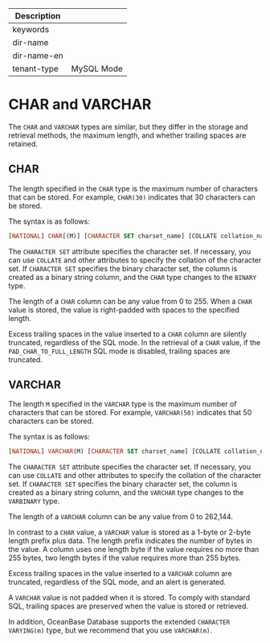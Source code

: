 | Description   |                 |
|---------------|-----------------|
| keywords      |                 |
| dir-name      |                 |
| dir-name-en   |                 |
| tenant-type   | MySQL Mode      |

# CHAR and VARCHAR


The `CHAR` and `VARCHAR` types are similar, but they differ in the storage and retrieval methods, the maximum length, and whether trailing spaces are retained.

## CHAR


The length specified in the `CHAR` type is the maximum number of characters that can be stored. For example, `CHAR(30)` indicates that 30 characters can be stored.

The syntax is as follows:

```sql
[NATIONAL] CHAR[(M)] [CHARACTER SET charset_name] [COLLATE collation_name]
```

The `CHARACTER SET` attribute specifies the character set. If necessary, you can use `COLLATE` and other attributes to specify the collation of the character set. If `CHARACTER SET` specifies the binary character set, the column is created as a binary string column, and the `CHAR` type changes to the `BINARY` type.

The length of a `CHAR` column can be any value from 0 to 255. When a `CHAR` value is stored, the value is right-padded with spaces to the specified length.

Excess trailing spaces in the value inserted to a `CHAR` column are silently truncated, regardless of the SQL mode. In the retrieval of a `CHAR` value, if the `PAD_CHAR_TO_FULL_LENGTH` SQL mode is disabled, trailing spaces are truncated.

## VARCHAR

The length `M` specified in the `VARCHAR` type is the maximum number of characters that can be stored. For example, `VARCHAR(50)` indicates that 50 characters can be stored.

The syntax is as follows:

```sql
[NATIONAL] VARCHAR(M) [CHARACTER SET charset_name] [COLLATE collation_name]
```

The `CHARACTER SET` attribute specifies the character set. If necessary, you can use `COLLATE` and other attributes to specify the collation of the character set. If `CHARACTER SET` specifies the binary character set, the column is created as a binary string column, and the `VARCHAR` type changes to the `VARBINARY` type.

The length of a `VARCHAR` column can be any value from 0 to 262,144.

In contrast to a `CHAR` value, a `VARCHAR` value is stored as a 1-byte or 2-byte length prefix plus data. The length prefix indicates the number of bytes in the value. A column uses one length byte if the value requires no more than 255 bytes, two length bytes if the value requires more than 255 bytes.

Excess trailing spaces in the value inserted to a `VARCHAR` column are truncated, regardless of the SQL mode, and an alert is generated.

A `VARCHAR` value is not padded when it is stored. To comply with standard SQL, trailing spaces are preserved when the value is stored or retrieved.

In addition, OceanBase Database supports the extended `CHARACTER VARYING(m)` type, but we recommend that you use `VARCHAR(m)`.
